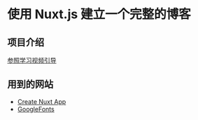 # 使用 Nuxt.js 建立一个完整的博客

## 项目介绍

[参照学习视频引导](https://www.bilibili.com/video/av21130191/)

## 用到的网站

- [Create Nuxt App](https://github.com/nuxt/create-nuxt-app)
- [GoogleFonts](https://fonts.google.com/?query=lato)
